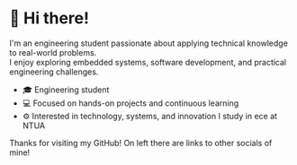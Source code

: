 # 👋 Hi there!

I'm an engineering student passionate about applying technical knowledge to real-world problems.  
I enjoy exploring embedded systems, software development, and practical engineering challenges.

- 🎓 Engineering student  
- 💻 Focused on hands-on projects and continuous learning  
- ⚙️ Interested in technology, systems, and innovation
I study in ece at NTUA

Thanks for visiting my GitHub!
On left there are links to other socials of mine!


<!--
**nikosanag/nikosanag** is a ✨ _special_ ✨ repository because its `README.md` (this file) appears on your GitHub profile.

Here are some ideas to get you started:

- 🔭 I’m currently working on ...
- 🌱 I’m currently learning ...
- 👯 I’m looking to collaborate on ...
- 🤔 I’m looking for help with ...
- 💬 Ask me about ...
- 📫 How to reach me: ...
- 😄 Pronouns: ...
- ⚡ Fun fact: ...
-->
